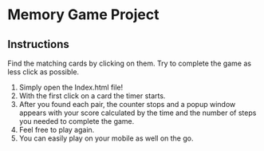 # Memory Game Project


## Instructions

Find the matching cards by clicking on them.
Try to complete the game as less click as possible.

1. Simply open the Index.html file!
2. With the first click on a card the timer starts.
3. After you found each pair, the counter stops and a popup window appears with your score calculated by the time and the number  of steps you needed to complete the game.
4. Feel free to play again.
5. You can easily play on your mobile as well on the go.
